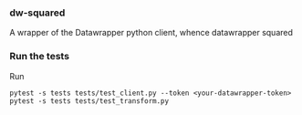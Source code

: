 ### dw-squared

A wrapper of the Datawrapper python client, whence datawrapper squared

### Run the tests

Run

```shell
pytest -s tests tests/test_client.py --token <your-datawrapper-token>
pytest -s tests tests/test_transform.py
```